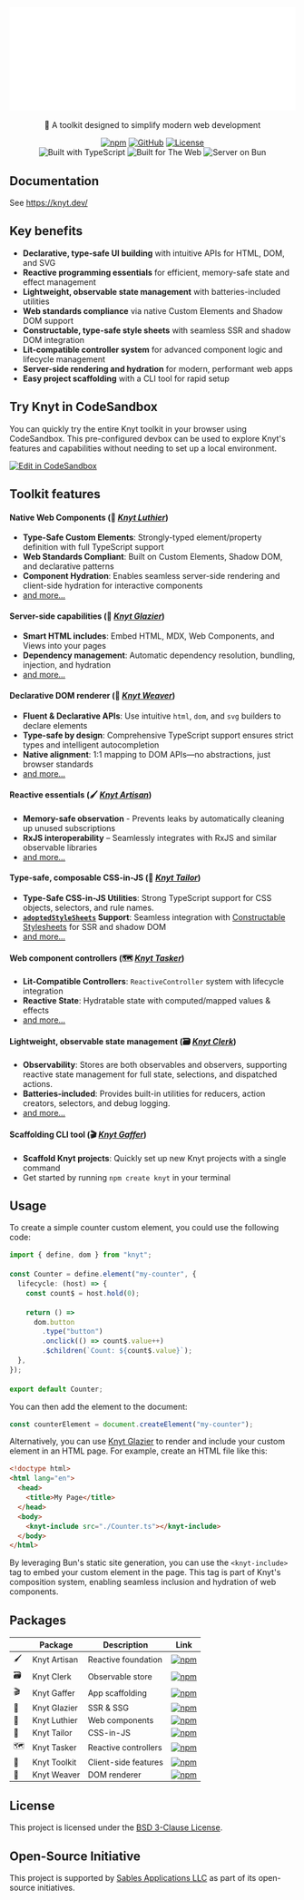 <div align="center">

[![Knyt](./packages/toolkit/docs/banner.svg)](https://knyt.dev/)

🌃 A toolkit designed to simplify modern web development

[![npm](https://img.shields.io/npm/v/knyt?style=flat-square&labelColor=444)](https://www.npmjs.com/package/knyt)
[![GitHub](https://img.shields.io/badge/Source_Code-black?style=flat-square&label=GitHub&labelColor=444)](https://github.com/sables-app/knyt/tree/main/packages/artisan)
[![License](https://img.shields.io/badge/License-BSD_3_Clause-blue?style=flat-square&labelColor=444)](https://github.com/sables-app/knyt/blob/main/LICENSE)
<br />
![Built with TypeScript](https://img.shields.io/badge/Built%20with-TypeScript-3178c6.svg?style=flat-square&logo=typescript&labelColor=444)
![Built for The Web](https://img.shields.io/badge/Built_for-The_Web-e34f26.svg?style=flat-square&logo=HTML5&labelColor=444)
![Server on Bun](https://img.shields.io/badge/Server-Bun-b49090.svg?style=flat-square&logo=bun&labelColor=444)

</div>

## Documentation

See https://knyt.dev/

## Key benefits

- **Declarative, type-safe UI building** with intuitive APIs for HTML, DOM, and SVG
- **Reactive programming essentials** for efficient, memory-safe state and effect management
- **Lightweight, observable state management** with batteries-included utilities
- **Web standards compliance** via native Custom Elements and Shadow DOM support
- **Constructable, type-safe style sheets** with seamless SSR and shadow DOM integration
- **Lit-compatible controller system** for advanced component logic and lifecycle management
- **Server-side rendering and hydration** for modern, performant web apps
- **Easy project scaffolding** with a CLI tool for rapid setup

## Try Knyt in CodeSandbox

You can quickly try the entire Knyt toolkit in your browser using CodeSandbox. This pre-configured devbox can be used to explore Knyt's features and capabilities without needing to set up a local environment.

[![Edit in CodeSandbox](https://codesandbox.io/static/img/play-codesandbox.svg)][codesandbox-fullstack]

[codesandbox-fullstack]: https://codesandbox.io/p/devbox/determined-cohen-g2yzmh

## Toolkit features

#### Native Web Components (🎻 _[Knyt Luthier][]_)

- **Type-Safe Custom Elements**: Strongly-typed element/property definition with full TypeScript support
- **Web Standards Compliant**: Built on Custom Elements, Shadow DOM, and declarative patterns
- **Component Hydration**: Enables seamless server-side rendering and client-side hydration for interactive components
- [and more...][Knyt Luthier]

[Knyt Luthier]: https://knyt.dev/docs/luthier/

#### Server-side capabilities (🧊 _[Knyt Glazier][]_)

- **Smart HTML includes**: Embed HTML, MDX, Web Components, and Views into your pages
- **Dependency management**: Automatic dependency resolution, bundling, injection, and hydration
- [and more...][Knyt Glazier]

[Knyt Glazier]: https://knyt.dev/docs/glazier/

#### Declarative DOM renderer (🧵 _[Knyt Weaver][]_)

- **Fluent & Declarative APIs**: Use intuitive `html`, `dom`, and `svg` builders to declare elements
- **Type-safe by design**: Comprehensive TypeScript support ensures strict types and intelligent autocompletion
- **Native alignment**: 1:1 mapping to DOM APIs—no abstractions, just browser standards
- [and more...][Knyt Weaver]

[Knyt Weaver]: https://knyt.dev/docs/weaver/

#### Reactive essentials (🖌️ _[Knyt Artisan][]_)

- **Memory-safe observation** - Prevents leaks by automatically cleaning up unused subscriptions
- **RxJS interoperability** – Seamlessly integrates with RxJS and similar observable libraries
- [and more...][Knyt Artisan]

[Knyt Artisan]: https://knyt.dev/docs/artisan/

#### Type-safe, composable CSS-in-JS (👔 _[Knyt Tailor][]_)

- **Type-Safe CSS-in-JS Utilities**: Strong TypeScript support for CSS objects, selectors, and rule names.
- **[`adoptedStyleSheets`][adoptedStyleSheets] Support**: Seamless integration with [Constructable Stylesheets][] for SSR and shadow DOM
- [and more...][Knyt Tailor]

[Knyt Tailor]: https://knyt.dev/docs/tailor/
[adoptedStyleSheets]: https://developer.mozilla.org/en-US/docs/Web/API/ShadowRoot/adoptedStyleSheets
[Constructable Stylesheets]: https://web.dev/articles/constructable-stylesheets

#### Web component controllers (🗺️ _[Knyt Tasker][]_)

- **Lit-Compatible Controllers**: `ReactiveController` system with lifecycle integration
- **Reactive State**: Hydratable state with computed/mapped values & effects
- [and more...][Knyt Tasker]

[Knyt Tasker]: https://knyt.dev/docs/tasker/

#### Lightweight, observable state management (🗃️ _[Knyt Clerk][]_)

- **Observability**: Stores are both observables and observers, supporting reactive state management for full state, selections, and dispatched actions.
- **Batteries-included**: Provides built-in utilities for reducers, action creators, selectors, and debug logging.
- [and more...][Knyt Clerk]

[Knyt Clerk]: https://knyt.dev/docs/clerk/

#### Scaffolding CLI tool (🎬 _[Knyt Gaffer][]_)

- **Scaffold Knyt projects**: Quickly set up new Knyt projects with a single command
- Get started by running `npm create knyt` in your terminal

[Knyt Gaffer]: https://knyt.dev/docs/gaffer/

## Usage

To create a simple counter custom element, you could use the following code:

```ts
import { define, dom } from "knyt";

const Counter = define.element("my-counter", {
  lifecycle: (host) => {
    const count$ = host.hold(0);

    return () =>
      dom.button
        .type("button")
        .onclick(() => count$.value++)
        .$children(`Count: ${count$.value}`);
  },
});

export default Counter;
```

You can then add the element to the document:

```js
const counterElement = document.createElement("my-counter");
```

Alternatively, you can use [Knyt Glazier](https://knyt.dev/docs/glazier/) to render and include your custom element in an HTML page. For example, create an HTML file like this:

```html
<!doctype html>
<html lang="en">
  <head>
    <title>My Page</title>
  </head>
  <body>
    <knyt-include src="./Counter.ts"></knyt-include>
  </body>
</html>
```

By leveraging Bun's static site generation, you can use the `<knyt-include>` tag to embed your custom element in the page. This tag is part of Knyt's composition system, enabling seamless inclusion and hydration of web components.

## Packages

|     | Package      | Description          | Link                                                                                                                               |
| --- | ------------ | -------------------- | ---------------------------------------------------------------------------------------------------------------------------------- |
| 🖌️  | Knyt Artisan | Reactive foundation  | [![npm](https://img.shields.io/npm/v/@knyt/artisan?style=flat-square&labelColor=444)](https://www.npmjs.com/package/@knyt/artisan) |
| 🗃️  | Knyt Clerk   | Observable store     | [![npm](https://img.shields.io/npm/v/@knyt/clerk?style=flat-square&labelColor=444)](https://www.npmjs.com/package/@knyt/clerk)     |
| 🎬  | Knyt Gaffer  | App scaffolding      | [![npm](https://img.shields.io/npm/v/create-knyt?style=flat-square&labelColor=444)](https://www.npmjs.com/package/create-knyt)     |
| 🧊  | Knyt Glazier | SSR & SSG            | [![npm](https://img.shields.io/npm/v/@knyt/glazier?style=flat-square&labelColor=444)](https://www.npmjs.com/package/@knyt/glazier) |
| 🎻  | Knyt Luthier | Web components       | [![npm](https://img.shields.io/npm/v/@knyt/luthier?style=flat-square&labelColor=444)](https://www.npmjs.com/package/@knyt/luthier) |
| 👔  | Knyt Tailor  | CSS-in-JS            | [![npm](https://img.shields.io/npm/v/@knyt/tailor?style=flat-square&labelColor=444)](https://www.npmjs.com/package/@knyt/tailor)   |
| 🗺️  | Knyt Tasker  | Reactive controllers | [![npm](https://img.shields.io/npm/v/@knyt/tasker?style=flat-square&labelColor=444)](https://www.npmjs.com/package/@knyt/tasker)   |
| 🌃  | Knyt Toolkit | Client-side features | [![npm](https://img.shields.io/npm/v/knyt?style=flat-square&labelColor=444)](https://www.npmjs.com/package/knyt)                   |
| 🧵  | Knyt Weaver  | DOM renderer         | [![npm](https://img.shields.io/npm/v/@knyt/weaver?style=flat-square&labelColor=444)](https://www.npmjs.com/package/@knyt/weaver)   |

## License

This project is licensed under the [BSD 3-Clause License](./LICENSE).

## Open-Source Initiative

This project is supported by [Sables Applications LLC](https://sables.app) as part of its open-source initiatives.
